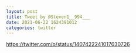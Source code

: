 ```yaml
--- 
layout: post 
title: Tweet by @Steven1__994___ 
date: 2021-06-22 1624391012 
categories: twitter 
--- 
```

https://twitter.com/o/status/1407422241017630726